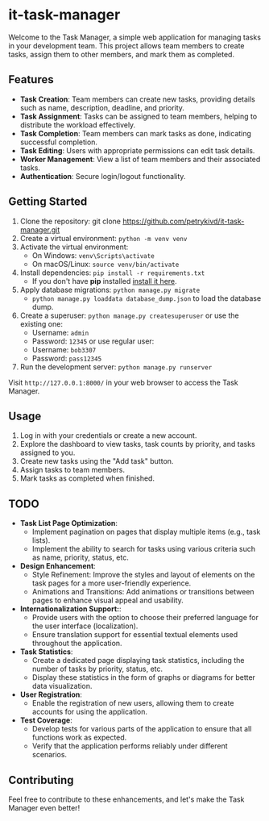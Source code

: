 # it-task-manager

Welcome to the Task Manager, a simple web application for managing tasks in your development team. This project allows
team members to create tasks, assign them to other members, and mark them as completed.

## Features

- **Task Creation**: Team members can create new tasks, providing details such as name, description, deadline, and
  priority.
- **Task Assignment**: Tasks can be assigned to team members, helping to distribute the workload effectively.
- **Task Completion**: Team members can mark tasks as done, indicating successful completion.
- **Task Editing**: Users with appropriate permissions can edit task details.
- **Worker Management**: View a list of team members and their associated tasks.
- **Authentication**: Secure login/logout functionality.

## Getting Started

1. Clone the repository: git clone https://github.com/petrykivd/it-task-manager.git
2. Create a virtual environment: `python -m venv venv`
3. Activate the virtual environment:
    - On Windows: `venv\Scripts\activate`
    - On macOS/Linux: `source venv/bin/activate`
4. Install dependencies: `pip install -r requirements.txt`
    - If you don't have **pip** installed  [install it here](https://pip.pypa.io/en/stable/installation/#).
5. Apply database migrations: `python manage.py migrate`
    - `python manage.py loaddata database_dump.json` to load the database dump.
6. Create a superuser: `python manage.py createsuperuser` or use the existing one:
    - Username: `admin`
    - Password: `12345`
      or use regular user:
    - Username: `bob3307`
    - Password: `pass12345`
7. Run the development server: `python manage.py runserver`

Visit `http://127.0.0.1:8000/` in your web browser to access the Task Manager.

## Usage

1. Log in with your credentials or create a new account.
2. Explore the dashboard to view tasks, task counts by priority, and tasks assigned to you.
3. Create new tasks using the "Add task" button.
4. Assign tasks to team members.
5. Mark tasks as completed when finished.

## TODO

- **Task List Page Optimization**: 
   - Implement pagination on pages that display multiple items (e.g., task lists).
   - Implement the ability to search for tasks using various criteria such as name, priority, status, etc.
- **Design Enhancement**:
   - Style Refinement: Improve the styles and layout of elements on the task pages for a more user-friendly experience.
   - Animations and Transitions: Add animations or transitions between pages to enhance visual appeal and usability.
- **Internationalization Support:**: 
   - Provide users with the option to choose their preferred language for the user interface (localization).
   - Ensure translation support for essential textual elements used throughout the application.
- **Task Statistics**: 
   - Create a dedicated page displaying task statistics, including the number of tasks by priority, status, etc.
   -  Display these statistics in the form of graphs or diagrams for better data visualization.
- **User Registration**:
   - Enable the registration of new users, allowing them to create accounts for using the application.
- **Test Coverage**:
   - Develop tests for various parts of the application to ensure that all functions work as expected.
   - Verify that the application performs reliably under different scenarios.

## Contributing

Feel free to contribute to these enhancements, and let's make the Task Manager even better!
